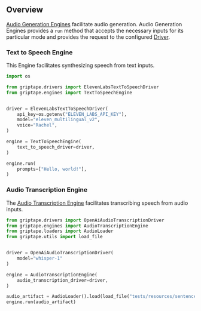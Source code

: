 ## Overview

[Audio Generation Engines](../../reference/griptape/engines/audio/index.md) facilitate audio generation. Audio Generation Engines provides a `run` method that accepts the necessary inputs for its particular mode and provides the request to the configured [Driver](../drivers/text-to-speech-drivers.md).

### Text to Speech Engine 

This Engine facilitates synthesizing speech from text inputs.

```python
import os

from griptape.drivers import ElevenLabsTextToSpeechDriver
from griptape.engines import TextToSpeechEngine


driver = ElevenLabsTextToSpeechDriver(
    api_key=os.getenv("ELEVEN_LABS_API_KEY"),
    model="eleven_multilingual_v2",
    voice="Rachel",
)

engine = TextToSpeechEngine(
    text_to_speech_driver=driver,
)

engine.run(
    prompts=["Hello, world!"],
)
```

### Audio Transcription Engine

The [Audio Transcription Engine](../../reference/griptape/engines/audio/audio_transcription_engine.md) facilitates transcribing speech from audio inputs.

```python
from griptape.drivers import OpenAiAudioTranscriptionDriver
from griptape.engines import AudioTranscriptionEngine
from griptape.loaders import AudioLoader
from griptape.utils import load_file


driver = OpenAiAudioTranscriptionDriver(
    model="whisper-1"
)

engine = AudioTranscriptionEngine(
    audio_transcription_driver=driver,
)

audio_artifact = AudioLoader().load(load_file("tests/resources/sentences.wav"))
engine.run(audio_artifact)
```
